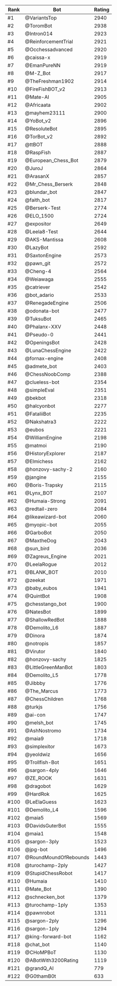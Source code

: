 Rank|Bot|Rating
---|---|---
#1|@VariantsTop|2940
#2|@ToromBot|2938
#3|@Intron014|2923
#4|@ReinforcementTrial|2921
#5|@Occhessadvanced|2920
#6|@caissa-x|2919
#7|@EmanPureNN|2919
#8|@M-Z_Bot|2917
#9|@TheFreshman1902|2914
#10|@FireFishBOT_v2|2913
#11|@Mate-AI|2905
#12|@Africaata|2902
#13|@mayhem23111|2900
#14|@YoBot_v2|2896
#15|@ResoluteBot|2895
#16|@TorBot_v2|2892
#17|@ttBOT|2888
#18|@RaspFish|2887
#19|@European_Chess_Bot|2879
#20|@JuroJ|2864
#21|@ArasanX|2857
#22|@Mr_Chess_Berserk|2848
#23|@blundar_bot|2847
#24|@faith_bot|2817
#25|@Berserk-Test|2774
#26|@ELO_1500|2724
#27|@expositor|2649
#28|@Leela8-Test|2644
#29|@AKS-Mantissa|2608
#30|@LazyBot|2592
#31|@SaxtonEngine|2573
#32|@pawn_git|2572
#33|@Cheng-4|2564
#34|@Weiawaga|2555
#35|@catriever|2542
#36|@bot_adario|2533
#37|@RenegadeEngine|2506
#38|@odonata-bot|2477
#39|@TuksuBot|2465
#40|@Phalanx-XXV|2448
#41|@Pseudo-0|2441
#42|@OpeningsBot|2428
#43|@LunaChessEngine|2422
#44|@fornax-engine|2408
#45|@admete_bot|2403
#46|@ChessNoobComp|2388
#47|@clueless-bot|2354
#48|@simpleEval|2351
#49|@bekbot|2318
#50|@halcyonbot|2277
#51|@FataliiBot|2235
#52|@Nakshatra3|2222
#53|@eubos|2221
#54|@WilliamEngine|2198
#55|@matmoi|2190
#56|@HistoryExplorer|2187
#57|@Elmichess|2162
#58|@honzovy-sachy-2|2160
#59|@jangine|2155
#60|@Boris-Trapsky|2115
#61|@Lynx_BOT|2107
#62|@Humaia-Strong|2091
#63|@redtail-zero|2084
#64|@likeawizard-bot|2060
#65|@myopic-bot|2055
#66|@GarboBot|2050
#67|@MaxtheDog|2043
#68|@sun_bird|2036
#69|@Zagreus_Engine|2021
#70|@LeelaRogue|2012
#71|@BLANK_BOT|2010
#72|@zeekat|1971
#73|@baby_eubos|1941
#74|@QuintBot|1908
#75|@chesstango_bot|1900
#76|@NatesBot|1899
#77|@ShallowRedBot|1888
#78|@Demolito_L6|1887
#79|@Dinora|1874
#80|@notropis|1857
#81|@Virutor|1840
#82|@honzovy-sachy|1825
#83|@LittleGreenManBot|1803
#84|@Demolito_L5|1778
#85|@Jibbby|1776
#86|@The_Marcus|1773
#87|@ChessChildren|1768
#88|@turkjs|1756
#89|@ai-con|1747
#90|@melsh_bot|1745
#91|@AshNostromo|1734
#92|@maia9|1718
#93|@simplexitor|1673
#94|@yeoldwiz|1656
#95|@Trollfish-Bot|1651
#96|@sargon-4ply|1646
#97|@ZE_ROOK|1631
#98|@dragobot|1629
#99|@HardRok|1625
#100|@LeElaGuess|1623
#101|@Demolito_L4|1596
#102|@maia5|1569
#103|@DavidsGuterBot|1555
#104|@maia1|1548
#105|@sargon-3ply|1523
#106|@jpg-bot|1496
#107|@RoundMoundOfRebounds|1443
#108|@turochamp-2ply|1427
#109|@StupidChessRobot|1417
#110|@Humaia|1410
#111|@Mate_Bot|1390
#112|@schnecken_bot|1379
#113|@turochamp-1ply|1353
#114|@pawnrobot|1311
#115|@sargon-2ply|1296
#116|@sargon-1ply|1294
#117|@king-forward-bot|1162
#118|@chat_bot|1140
#119|@CHoMPBoT|1130
#120|@ABotWith3200Rating|1119
#121|@grandQ_AI|779
#122|@G0thamB0t|633
